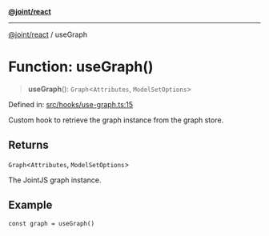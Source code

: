 [**@joint/react**](../README.md)

***

[@joint/react](../README.md) / useGraph

# Function: useGraph()

> **useGraph**(): `Graph`\<`Attributes`, `ModelSetOptions`\>

Defined in: [src/hooks/use-graph.ts:15](https://github.com/samuelgja/joint/blob/main/packages/joint-react/src/hooks/use-graph.ts#L15)

Custom hook to retrieve the graph instance from the graph store.

## Returns

`Graph`\<`Attributes`, `ModelSetOptions`\>

The JointJS graph instance.

## Example

```tsx
const graph = useGraph()
```
